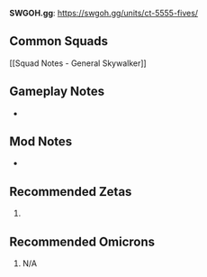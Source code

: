 **SWGOH.gg**: https://swgoh.gg/units/ct-5555-fives/

## Common Squads

[[Squad Notes - General Skywalker]]

## Gameplay Notes

 -  

## Mod Notes

 - 

## Recommended Zetas

1. 
## Recommended Omicrons

1. N/A